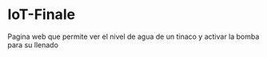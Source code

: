# IoT-Finale
Pagina web que permite ver el nivel de agua de un tinaco y activar la bomba para su llenado
